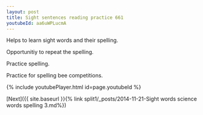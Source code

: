 ```yaml
---
layout: post
title: Sight sentences reading practice 661
youtubeId: aa6uWPLucmA
---
```

 
 
Helps to learn sight words and their spelling.

Opportunitiy to repeat the spelling. 

Practice spelling. 
 
Practice for spelling bee competitions. 
 
{% include youtubePlayer.html id=page.youtubeId %}
 
 

[Next]({{ site.baseurl }}{% link  split1/_posts/2014-11-21-Sight words science words spelling 3.md%})
 
